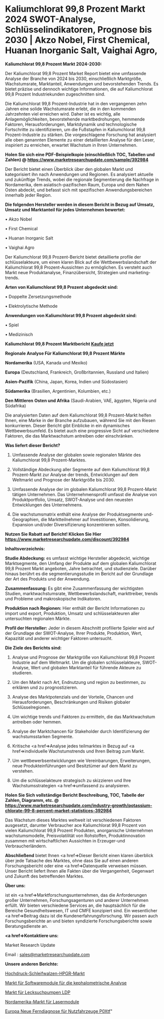 # Kaliumchlorat 99,8 Prozent Markt 2024 SWOT-Analyse, Schlüsselindikatoren, Prognose bis 2030 | Akzo Nobel, First Chemical, Huanan Inorganic Salt, Vaighai Agro, 

<strong>Kaliumchlorat 99,8 Prozent Markt 2024-2030:</strong>

Der Kaliumchlorat 99,8 Prozent Market Report bietet eine umfassende Analyse der Branche von 2024 bis 2030, einschließlich Marktgröße, Wachstumsrate, Marktanteil, Anwendungen und bevorstehenden Trends. Es bietet präzise und dennoch wichtige Informationen, die auf Kaliumchlorat 99,8 Prozent Industriekunden zugeschnitten sind.

Die Kaliumchlorat 99,8 Prozent-Industrie hat in den vergangenen zehn Jahren eine solide Wachstumsrate erlebt, die in den kommenden Jahrzehnten viel erreichen wird. Daher ist es wichtig, alle Anlagemöglichkeiten, bevorstehende marktbedrohungen, hemmende Faktoren, Herausforderungen, Marktdynamik und technologische Fortschritte zu identifizieren, um die Fußstapfen in Kaliumchlorat 99,8 Prozent-Industrie zu stärken. Die vorgeschlagene Forschung hat analysiert alle oben genannten Elemente zu einer detaillierten Analyse für den Leser, inspiriert zu erreichen, erwartet Wachstum in Ihren Unternehmen.

<strong>Holen Sie sich eine PDF-Beispielkopie (einschließlich TOC, Tabellen und Zahlen) @
</strong><strong><a href=https://www.marketresearchupdate.com/sample/392984><strong>https://www.marketresearchupdate.com/sample/392984</u></font></a></strong></strong>

Der Bericht bietet einen Überblick über den globalen Markt und kategorisiert ihn nach Anwendungen und Regionen. Es analysiert aktuelle und zukünftige Trends, wobei die regionale Segmentierung die Nachfrage in Nordamerika, dem asiatisch-pazifischen Raum, Europa und dem Nahen Osten abdeckt, und befasst sich mit spezifischen Anwendungsbereichen innerhalb jeder Region.

<strong>Die folgenden Hersteller werden in diesem Bericht in Bezug auf Umsatz, Umsatz und Marktanteil für jedes Unternehmen bewertet:</strong>

• Akzo Nobel

• First Chemical

• Huanan Inorganic Salt

• Vaighai Agro

Der Kaliumchlorat 99,8 Prozent-Bericht bietet detaillierte profile der schlüsselakteure, um einen klaren Blick auf die Wettbewerbslandschaft der Kaliumchlorat 99,8 Prozent-Aussichten zu ermöglichen. Es versteht auch Markt neue Produktanalyse, Finanzübersicht, Strategien und marketing-trends.

<strong>Arten von Kaliumchlorat 99,8 Prozent abgedeckt sind:</strong>

• Doppelte Zersetzungsmethode

• Elektrolytische Methode

<strong>Anwendungen von Kaliumchlorat 99,8 Prozent abgedeckt sind:</strong>

• Spiel

• Medizinisch

<strong>Kaliumchlorat 99,8 Prozent Marktbericht <a href=https://www.marketresearchupdate.com/buynow/392984>Kaufe jetzt</a></strong>

<strong>Regionale Analyse Für Kaliumchlorat 99,8 Prozent Märkte</strong>

<strong>Nordamerika</strong> (USA, Kanada und Mexiko)

<strong>Europa</strong> (Deutschland, Frankreich, Großbritannien, Russland und Italien)

<strong>Asien-Pazifik</strong> (China, Japan, Korea, Indien und Südostasien)

<strong>Südamerika</strong> (Brasilien, Argentinien, Kolumbien, etc.)

<strong>Den Mittleren</strong> <strong>Osten und Afrika</strong> (Saudi-Arabien, VAE, ägypten, Nigeria und Südafrika)

Die analysierten Daten auf dem Kaliumchlorat 99,8 Prozent-Markt helfen Ihnen, eine Marke in der Branche aufzubauen, während Sie mit den Riesen konkurrieren. Dieser Bericht gibt Einblicke in ein dynamisches Wettbewerbsumfeld. Es bietet auch eine progressive Sicht auf verschiedene Faktoren, die das Marktwachstum antreiben oder einschränken.

<strong>Was liefert dieser Bericht?</strong>

1. Umfassende Analyse der globalen sowie regionalen Märkte des Kaliumchlorat 99,8 Prozent-Marktes.

2. Vollständige Abdeckung aller Segmente auf dem Kaliumchlorat 99,8 Prozent-Markt zur Analyse der trends, Entwicklungen auf dem Weltmarkt und Prognose der Marktgröße bis 2030.

3. Umfassende Analyse der im globalen Kaliumchlorat 99,8 Prozent-Markt tätigen Unternehmen. Das Unternehmensprofil umfasst die Analyse von Produktportfolio, Umsatz, SWOT-Analyse und den neuesten Entwicklungen des Unternehmens.

4. Die wachstumsmatrix enthält eine Analyse der Produktsegmente und-Geographien, die Marktteilnehmer auf Investitionen, Konsolidierung, Expansion und/oder Diversifizierung konzentrieren sollten.

<strong>Nutzen Sie Rabatt auf Bericht! Klicken Sie Hier
</strong><strong><a href=https://www.marketresearchupdate.com/discount/392984>https://www.marketresearchupdate.com/discount/392984</b></u></font></strong></a>

<strong>Inhaltsverzeichnis:</strong>

<strong>Studie Abdeckung:</strong> es umfasst wichtige Hersteller abgedeckt, wichtige Marktsegmente, den Umfang der Produkte auf dem globalen Kaliumchlorat 99,8 Prozent Markt angeboten, Jahre betrachtet, und studienziele. Darüber hinaus berührt es die segmentierungsstudie im Bericht auf der Grundlage der Art des Produkts und der Anwendung.

<strong>Zusammenfassung:</strong> Es gibt eine Zusammenfassung der wichtigsten Studien, marktwachstumsrate, Wettbewerbslandschaft, markttreiber, trends und Probleme und makroskopische Indikatoren.

<strong>Produktion nach Regionen:</strong> Hier enthält der Bericht Informationen zu import und export, Produktion, Umsatz und schlüsselakteuren aller untersuchten regionalen Märkte.

<strong>Profil der Hersteller:</strong> Jeder in diesem Abschnitt profilierte Spieler wird auf der Grundlage der SWOT-Analyse, Ihrer Produkte, Produktion, Wert, Kapazität und anderer wichtiger Faktoren untersucht.

<strong>Die Ziele des Berichts sind:</strong>

1) Analyse und Prognose der Marktgröße von Kaliumchlorat 99,8 Prozent Industrie auf dem Weltmarkt.
Um die globalen schlüsselakteure, SWOT-Analyse, Wert und globalen Marktanteil für führende Akteure zu studieren.

2) Um den Markt nach Art, Endnutzung und region zu bestimmen, zu erklären und zu prognostizieren.

3) Analyse des Marktpotenzials und der Vorteile, Chancen und Herausforderungen, Beschränkungen und Risiken globaler Schlüsselregionen.

4) Um wichtige trends und Faktoren zu ermitteln, die das Marktwachstum antreiben oder hemmen.

5) Analyse der Marktchancen für Stakeholder durch Identifizierung der wachstumsstarken Segmente.

6) Kritische <a href=>Analyse</a> jedes teilmarktes in Bezug auf <a href=>individuelle</a> Wachstumstrends und Ihren Beitrag zum Markt.

7) Um wettbewerbsentwicklungen wie Vereinbarungen, Erweiterungen, neue Produkteinführungen und Besitztümer auf dem Markt zu verstehen.

8) Um die schlüsselakteure strategisch zu skizzieren und Ihre Wachstumsstrategien <a href=>umfassend</a> zu analysieren.

<strong>Holen Sie Sich vollständige Bericht Beschreibung, TOC, Tabelle der Zahlen, Diagramm, etc. @ </strong><strong><a href=https://www.marketresearchupdate.com/industry-growth/potassium-chlorate-99-8-percent-market-statistices-392984>https://www.marketresearchupdate.com/industry-growth/potassium-chlorate-99-8-percent-market-statistices-392984</a></font></strong>

Das Wachstum dieses Marktes weltweit ist verschiedenen Faktoren ausgesetzt, darunter Verbraucher ace Kaliumchlorat 99,8 Prozent von vielen Kaliumchlorat 99,8 Prozent Produkten, anorganische Unternehmen wachstumsmodelle, Preisvolatilität von Rohstoffen, Produktinnovation zusammen mit wirtschaftlichen Aussichten in Erzeuger-und Verbraucherländern.

<strong>Abschließend</strong> bietet Ihnen <a href=>Dieser</a> Bericht einen klaren überblick über jede Tatsache des Marktes, ohne dass Sie auf einen anderen Forschungsbericht oder eine <a href=>Datenquelle</a> verweisen müssen. Unser Bericht liefert Ihnen alle Fakten über die Vergangenheit, Gegenwart und Zukunft des betreffenden Marktes.

<strong>Über uns:</strong>

 ist ein <a href=>Marktfors</a>chungsunternehmen, das die Anforderungen großer Unternehmen, Forschungsagenturen und anderer Unternehmen erfüllt. Wir bieten verschiedene Services an, die hauptsächlich für die Bereiche Gesundheitswesen, IT und CMFE konzipiert sind. Ein wesentlicher <a href=>Beitrag</a> dazu ist die Kundenerfahrungsforschung. Wir passen auch Forschungsberichte an und bieten syndizierte Forschungsberichte sowie Beratungsdienste an.

<strong><a href=>Kontaktiere uns:</a></strong>

Market Research Update

Email : sales@marketresearchupdate.com

<strong>Unsere anderen Berichte:</strong>

<a href=https://www.linkedin.com/pulse/high-pressure-grinding-roller-hpgr-market-size>Hochdruck-Schleifwalzen-HPGR-Markt</a>

<a href=https://www.linkedin.com/pulse/cephalometric-analysis-software-module-market>Markt für Softwaremodule für die kephalometrische Analyse</a>

<a href=https://www.linkedin.com/pulse/leak-detection-pump-ldp-market-2023-remarking>Markt für Lecksuchpumpen LDP</a>

<a href=https://www.linkedin.com/pulse/north-america-laser-module-market-2023-2030>Nordamerika-Markt für Lasermodule</a>

<a href=https://www.linkedin.com/pulse/europe-new-commercial-vehicle-remote-diagnostics-p0xtf/>Europa Neue Ferndiagnose für Nutzfahrzeuge P0Xtf</a>"
